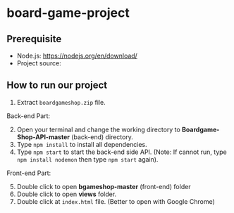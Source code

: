 # board-game-project

## Prerequisite
- Node.js: https://nodejs.org/en/download/
- Project source:

## How to run our project
1. Extract `boardgameshop.zip` file.

Back-end Part:

2. Open your terminal and change the working directory to **Boardgame-Shop-API-master** (back-end) directory.
3. Type `npm install` to install all dependencies.
4. Type `npm start` to start the back-end side API. (Note: If cannot run, type `npm install nodemon` then type `npm start` again).

Front-end Part:

5. Double click to open **bgameshop-master** (front-end) folder
6. Double click to open **views** folder.
7. Double click at `index.html` file. (Better to open with Google Chrome)